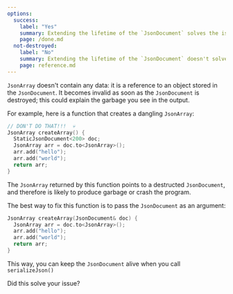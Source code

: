 ```yaml
---
options:
  success:
    label: "Yes"
    summary: Extending the lifetime of the `JsonDocument` solves the issue
    page: /done.md
  not-destroyed:
    label: "No"
    summary: Extending the lifetime of the `JsonDocument` doesn't solve the issue
    page: reference.md
---
```


`JsonArray` doesn't contain any data: it is a reference to an object stored in the `JsonDocument`. It becomes invalid as soon as the `JsonDocument` is destroyed; this could explain the garbage you see in the output.

For example, here is a function that creates a dangling `JsonArray`:

```c++
// DON'T DO THAT!!!  💀
JsonArray createArray() {
  StaticJsonDocument<200> doc;
  JsonArray arr = doc.to<JsonArray>();
  arr.add("hello");
  arr.add("world");
  return arr;
}
```

The `JsonArray` returned by this function points to a destructed `JsonDocument`, and therefore is likely to produce garbage or crash the program.

The best way to fix this function is to pass the `JsonDocument` as an argument:

```c++
JsonArray createArray(JsonDocument& doc) {
  JsonArray arr = doc.to<JsonArray>();
  arr.add("hello");
  arr.add("world");
  return arr;
}
```

This way, you can keep the `JsonDocument` alive when you call `serializeJson()`

Did this solve your issue?

